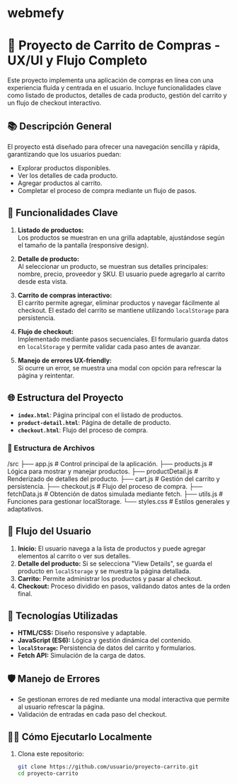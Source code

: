 # webmefy

# 🛒 Proyecto de Carrito de Compras - UX/UI y Flujo Completo

Este proyecto implementa una aplicación de compras en línea con una experiencia fluida y centrada en el usuario. Incluye funcionalidades clave como listado de productos, detalles de cada producto, gestión del carrito y un flujo de checkout interactivo.

## 📚 Descripción General

El proyecto está diseñado para ofrecer una navegación sencilla y rápida, garantizando que los usuarios puedan:

- Explorar productos disponibles.
- Ver los detalles de cada producto.
- Agregar productos al carrito.
- Completar el proceso de compra mediante un flujo de pasos.

## 🧩 Funcionalidades Clave

1. **Listado de productos:**  
   Los productos se muestran en una grilla adaptable, ajustándose según el tamaño de la pantalla (responsive design).

2. **Detalle de producto:**  
   Al seleccionar un producto, se muestran sus detalles principales: nombre, precio, proveedor y SKU. El usuario puede agregarlo al carrito desde esta vista.

3. **Carrito de compras interactivo:**  
   El carrito permite agregar, eliminar productos y navegar fácilmente al checkout. El estado del carrito se mantiene utilizando `localStorage` para persistencia.

4. **Flujo de checkout:**  
   Implementado mediante pasos secuenciales. El formulario guarda datos en `localStorage` y permite validar cada paso antes de avanzar.

5. **Manejo de errores UX-friendly:**  
   Si ocurre un error, se muestra una modal con opción para refrescar la página y reintentar.

## 🌐 Estructura del Proyecto

- **`index.html`**: Página principal con el listado de productos.
- **`product-detail.html`**: Página de detalle de producto.
- **`checkout.html`**: Flujo del proceso de compra.

### 📂 Estructura de Archivos

/src ├── app.js # Control principal de la aplicación. ├── products.js # Lógica para mostrar y manejar productos. ├── productDetail.js # Renderizado de detalles del producto. ├── cart.js # Gestión del carrito y persistencia. ├── checkout.js # Flujo del proceso de compra. ├── fetchData.js # Obtención de datos simulada mediante fetch. ├── utils.js # Funciones para gestionar localStorage. └── styles.css # Estilos generales y adaptativos.


## 🚀 Flujo del Usuario

1. **Inicio:** El usuario navega a la lista de productos y puede agregar elementos al carrito o ver sus detalles.
2. **Detalle del producto:** Si se selecciona "View Details", se guarda el producto en `localStorage` y se muestra la página detallada.
3. **Carrito:** Permite administrar los productos y pasar al checkout.
4. **Checkout:** Proceso dividido en pasos, validando datos antes de la orden final.

## 🔧 Tecnologías Utilizadas

- **HTML/CSS:** Diseño responsive y adaptable.
- **JavaScript (ES6):** Lógica y gestión dinámica del contenido.
- **`localStorage`:** Persistencia de datos del carrito y formularios.
- **Fetch API:** Simulación de la carga de datos.

## 🛡️ Manejo de Errores

- Se gestionan errores de red mediante una modal interactiva que permite al usuario refrescar la página.
- Validación de entradas en cada paso del checkout.

## 👨‍💻 Cómo Ejecutarlo Localmente

1. Clona este repositorio:
   ```bash
   git clone https://github.com/usuario/proyecto-carrito.git
   cd proyecto-carrito
